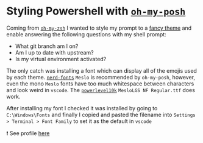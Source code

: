 # Styling Powershell with [`oh-my-posh`](https://github.com/jandedobbeleer/oh-my-posh)

Coming from [`oh-my-zsh`](https://github.com/ohmyzsh/ohmyzsh) I wanted to style my
prompt to a [fancy theme](https://ohmyposh.dev/docs/themes) and enable answering the 
following questions with my shell prompt:

- What git branch am I on? 
- Am I up to date with upstream?
- Is my virtual environment activated?

The only catch was installing a font which can display all of the emojis used by each
theme.  [`nerd-fonts`](https://github.com/ryanoasis/nerd-fonts) `Meslo` is recommended
by `oh-my-posh`, however, even the mono `Meslo` fonts have too much whitespace between
characters and look weird in `vscode`.  The [`powerlevel10k`](https://github.com/romkatv/powerlevel10k)
`MesloLGS NF Regular.ttf` does work.

After installing my font I checked it was installed by going to `C:\Windows\Fonts` and
finally I copied and pasted the filename into `Settings > Terminal > Font Family` to
set it as the default in `vscode`

:exclamation: See profile [here](https://github.com/rdmolony/dotfiles-windows)